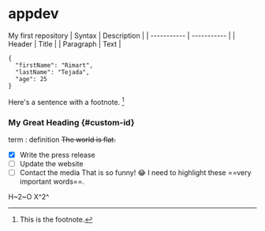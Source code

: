 # appdev
My first repository
| Syntax | Description |
| ----------- | ----------- |
| Header | Title |
| Paragraph | Text |
```
{
  "firstName": "Rimart",
  "lastName": "Tejada",
  "age": 25
}
```
Here's a sentence with a footnote. [^1]

[^1]: This is the footnote.
### My Great Heading {#custom-id}
term
: definition
~~The world is flat.~~
- [x] Write the press release
- [ ] Update the website
- [ ] Contact the media
That is so funny! :joy:
I need to highlight these ==very important words==.

H~2~O
X^2^
